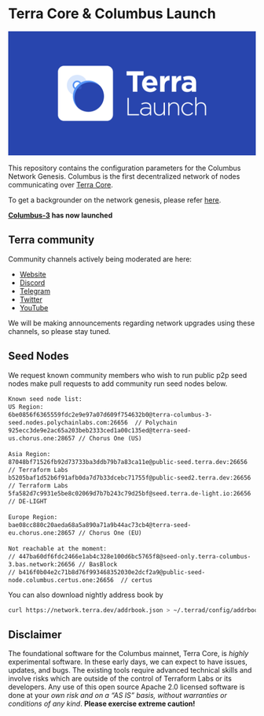 # Terra Core & Columbus Launch
![banner](launch-banner.png)

This repository contains the configuration parameters for the Columbus Network Genesis. Columbus is the first decentralized network of nodes communicating over [Terra Core](https://github.com/terra-project/core). 

To get a backgrounder on the network genesis, please refer [here](https://github.com/terra-project/launch/blob/master/GENESIS.md).

**[Columbus-3](https://github.com/terra-project/launch/tree/master/columbus-3) has now launched**

## Terra community 

Community channels actively being moderated are here:
- [Website](https://terra.money/)
- [Discord](https://discord.gg/bYfyhUT)
- [Telegram](https://t.me/terra_announcements)
- [Twitter](https://twitter.com/terra_money)
- [YouTube](https://goo.gl/3G4T1z)

We will be making announcements regarding network upgrades using these channels, so please stay tuned. 

## Seed Nodes

We request known community members who wish to run public p2p seed nodes make pull requests to add community run seed nodes below.

```
Known seed node list: 
US Region:
6be0856f6365559fdc2e9e97a07d609f754632b0@terra-columbus-3-seed.nodes.polychainlabs.com:26656  // Polychain
925ecc3de9e2ac65a203beb2333ced1a00c135ed@terra-seed-us.chorus.one:28657 // Chorus One (US)

Asia Region:
87048bf71526fb92d73733ba3ddb79b7a83ca11e@public-seed.terra.dev:26656  // Terraform Labs
b5205baf1d52b6f91afb0da7d7b33dcebc71755f@public-seed2.terra.dev:26656 // Terraform Labs
5fa582d7c9931e5be8c02069d7b7b243c79d25bf@seed.terra.de-light.io:26656 // DE-LIGHT

Europe Region:
bae08cc880c20aeda68a5a890a71a9b44ac73cb4@terra-seed-eu.chorus.one:28657 // Chorus One (EU)

Not reachable at the moment:
// 447ba60df6fdc2466e1ab4c328e100d6bc5765f8@seed-only.terra-columbus-3.bas.network:26656 // BasBlock
// b416f0b04e2c71b8d76f993468352030e2dcf2a9@public-seed-node.columbus.certus.one:26656  // certus
```

You can also download nightly address book by
```bash
curl https://network.terra.dev/addrbook.json > ~/.terrad/config/addrbook.json
```

## Disclaimer

The foundational software for the Columbus mainnet, Terra Core, is *highly* experimental software. In these early days, we can expect to have issues, updates, and bugs. The existing tools require advanced technical skills and involve risks which are outside of the control of Terraform Labs or its developers. Any use of this open source Apache 2.0 licensed software is done at your *own risk and on a “AS IS” basis, without warranties or conditions of any kind*. **Please exercise extreme caution!**



